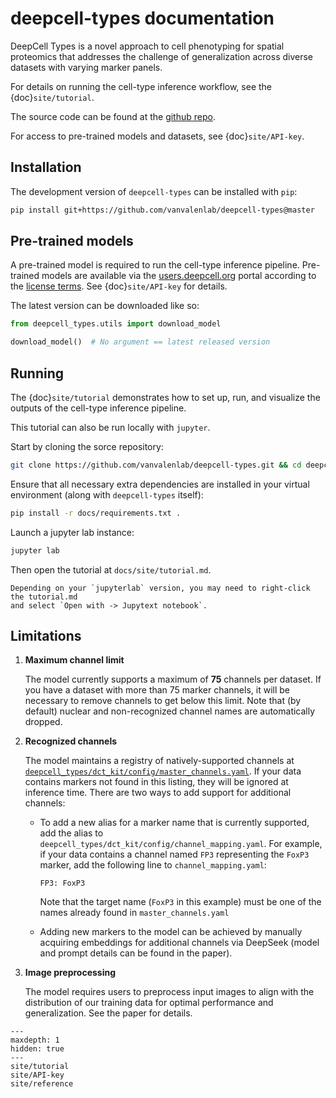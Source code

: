 deepcell-types documentation
============================

DeepCell Types is a novel approach to cell phenotyping for spatial proteomics
that addresses the challenge of generalization across diverse datasets with
varying marker panels.

For details on running the cell-type inference workflow, see the {doc}`site/tutorial`.

The source code can be found at the [github repo][github].

For access to pre-trained models and datasets, see {doc}`site/API-key`.

## Installation

The development version of `deepcell-types` can be installed with `pip`:

```bash
pip install git+https://github.com/vanvalenlab/deepcell-types@master
```

## Pre-trained models

A pre-trained model is required to run the cell-type inference pipeline.
Pre-trained models are available via the [users.deepcell.org][dc_org] portal
according to the [license terms][license].
See {doc}`site/API-key` for details.

The latest version can be downloaded like so:

```python
from deepcell_types.utils import download_model

download_model()  # No argument == latest released version
```

## Running

The {doc}`site/tutorial` demonstrates how to set up, run, and visualize the
outputs of the cell-type inference pipeline.

This tutorial can also be run locally with `jupyter`.

Start by cloning the sorce repository:

```bash
git clone https://github.com/vanvalenlab/deepcell-types.git && cd deepcell-types
```

Ensure that all necessary extra dependencies are installed in your virtual
environment (along with `deepcell-types` itself):

```bash
pip install -r docs/requirements.txt .
```

Launch a jupyter lab instance:

```bash
jupyter lab
```

Then open the tutorial at `docs/site/tutorial.md`.

```{note}
Depending on your `jupyterlab` version, you may need to right-click the tutorial.md
and select `Open with -> Jupytext notebook`.
```

## Limitations

1. **Maximum channel limit**

   The model currently supports a maximum of **75** channels per dataset. If you
   have a dataset with more than 75 marker channels, it will be necessary to
   remove channels to get below this limit. Note that (by default) nuclear and
   non-recognized channel names are automatically dropped.

2. **Recognized channels**

   The model maintains a registry of natively-supported channels at
   [`deepcell_types/dct_kit/config/master_channels.yaml`][master_channels_gh].
   If your data contains markers not found in this listing, they will be
   ignored at inference time.
   There are two ways to add support for additional channels:

   - To add a new alias for a marker name that is currently supported, add the
     alias to `deepcell_types/dct_kit/config/channel_mapping.yaml`. For example,
     if your data contains a channel named `FP3` representing the `FoxP3` marker,
     add the following line to `channel_mapping.yaml`:

         FP3: FoxP3

     Note that the target name (`FoxP3` in this example) must be one of the
     names already found in `master_channels.yaml`

   - Adding new markers to the model can be achieved by manually acquiring
     embeddings for additional channels via DeepSeek (model and prompt details
     can be found in the paper).

3. **Image preprocessing**

   The model requires users to preprocess input images to align with the
   distribution of our training data for optimal performance and generalization.
   See the paper for details.

[master_channels_gh]: https://github.com/vanvalenlab/deepcell-types/blob/master/deepcell_types/dct_kit/config/master_channels.yaml

```{toctree}
---
maxdepth: 1
hidden: true
---
site/tutorial
site/API-key
site/reference
```

[github]: https://github.com/vanvalenlab/deepcell-types
[dc_org]: https://vanvalenlab.github.io/deepcell-types/site/API-key.html#
[license]: https://github.com/vanvalenlab/deepcell-types/blob/master/LICENSE
